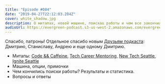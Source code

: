 ```yaml
---
title: "Episode #084"
date: "2019-04-27T22:12:03.284Z"
cover: white_shadow.jpg
description: О митапах, новой машине, поисках работы и чем все закончилось.
audioUrl: https://evergreen-podcast.s3-us-west-2.amazonaws.com/evergreen084.mp3
---
```


Спасибо, патроны! Отдельное спасибо новым [Друзьям подкаста](https://www.patreon.com/join/podtema/checkout?rid=3112523): Дмитрию, Станиславу, Андрею и еще одному Дмитрию.

- Митапы: [Code && Caffeine](https://www.meetup.com/Bothell-Web-Developers-Meetup), [Tech Career Mentoring](https://www.meetup.com/Seattle-Tech-Mentors), [New Tech Seattle](https://www.meetup.com/NewTechSeattle), [Ignite Seattle](https://igniteseattle.com/)
- Машина, опции, примочки
- Чем кончились поиски работы? Результаты и статистика.
- Вопросы и ответы